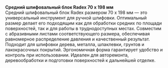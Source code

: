 **Средний шлифовальный блок Radex 70 х 198 мм**  
Средний шлифовальный блок Radex размером 70 х 198 мм — это универсальный инструмент для ручной шлифовки. Оптимальный размер делает его подходящим как для обработки средних по площади поверхностей, так и для работы в труднодоступных местах. Совместим с абразивными листами соответствующего размера, обеспечивая равномерное распределение давления и качественный результат. Подходит для шлифовки дерева, металла, шпаклевки, грунтов и лакокрасочных покрытий. Эргономичная форма гарантирует удобство и контроль при использовании. Идеален для авторемонта, деревообработки и подготовки поверхностей к дальнейшей отделке.


